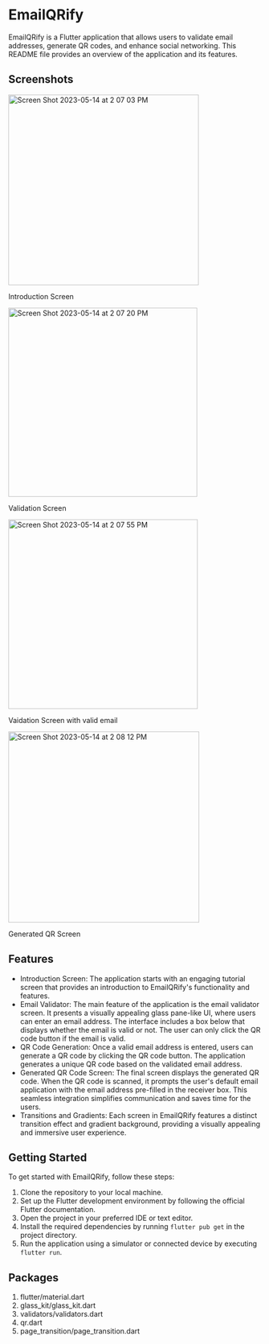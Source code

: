 # EmailQRify

EmailQRify is a Flutter application that allows users to validate email addresses, generate QR codes, and enhance social networking. This README file provides an overview of the application and its features.

## Screenshots

<img width="379" alt="Screen Shot 2023-05-14 at 2 07 03 PM" src="https://github.com/abhati27/EmailQRify/assets/60200047/b6e2ed16-7620-48cb-b125-ae21b732041d">

Introduction Screen

<img width="376" alt="Screen Shot 2023-05-14 at 2 07 20 PM" src="https://github.com/abhati27/EmailQRify/assets/60200047/5ec024b6-5da6-4b65-a8cf-03d27186c643">

Validation Screen

<img width="377" alt="Screen Shot 2023-05-14 at 2 07 55 PM" src="https://github.com/abhati27/EmailQRify/assets/60200047/9d94d174-3b9a-44c2-bdd3-b26128d78d03">

Vaidation Screen with valid email

<img width="380" alt="Screen Shot 2023-05-14 at 2 08 12 PM" src="https://github.com/abhati27/EmailQRify/assets/60200047/c2e5e059-f131-4b37-ad74-a598a8fa5d1e">

Generated QR Screen

## Features
* Introduction Screen: The application starts with an engaging tutorial screen that provides an introduction to EmailQRify's functionality and features.
* Email Validator: The main feature of the application is the email validator screen. It presents a visually appealing glass pane-like UI, where users can enter an email address. The interface includes a box below that displays whether the email is valid or not. The user can only click the QR code button if the email is valid.
* QR Code Generation: Once a valid email address is entered, users can generate a QR code by clicking the QR code button. The application generates a unique QR code based on the validated email address.
* Generated QR Code Screen: The final screen displays the generated QR code. When the QR code is scanned, it prompts the user's default email application with the email address pre-filled in the receiver box. This seamless integration simplifies communication and saves time for the users.
* Transitions and Gradients: Each screen in EmailQRify features a distinct transition effect and gradient background, providing a visually appealing and immersive user experience.

## Getting Started

To get started with EmailQRify, follow these steps:

1. Clone the repository to your local machine.
2. Set up the Flutter development environment by following the official Flutter documentation.
3. Open the project in your preferred IDE or text editor.
4. Install the required dependencies by running `flutter pub get` in the project directory.
5. Run the application using a simulator or connected device by executing `flutter run`.

## Packages

1. flutter/material.dart
2. glass_kit/glass_kit.dart
3. validators/validators.dart
4. qr.dart
5. page_transition/page_transition.dart






